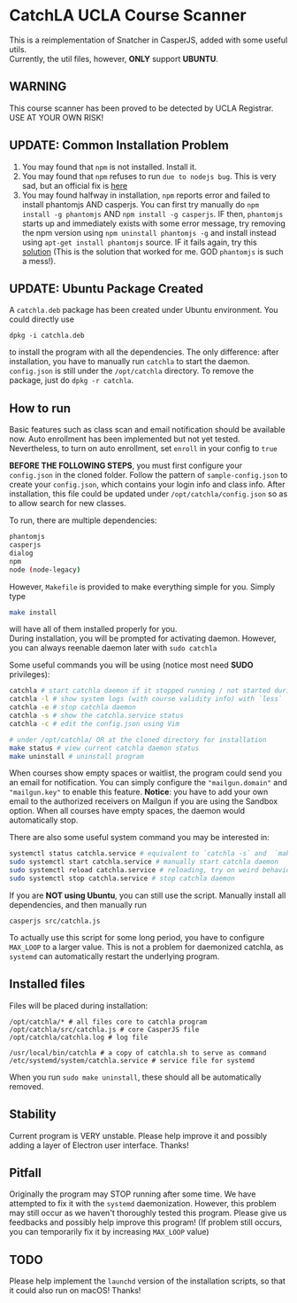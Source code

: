 # CatchLA UCLA Course Scanner
This is a reimplementation of Snatcher in CasperJS, added with some useful utils.  
Currently, the util files, however, __ONLY__ support __UBUNTU__.

## WARNING  
This course scanner has been proved to be detected by UCLA Registrar. USE AT YOUR OWN RISK!  

## UPDATE: Common Installation Problem  
1. You may found that `npm` is not installed. Install it.  
2. You may found that `npm` refuses to run `due to nodejs bug`. This is very sad, but an official fix is [here](https://nodejs.org/en/download/package-manager/#debian-and-ubuntu-based-linux-distributions)  
3. You may found halfway in installation, `npm` reports error and failed to install phantomjs AND casperjs. You can first try manually do `npm install -g phantomjs` AND `npm install -g casperjs`. IF then, `phantomjs` starts up and immediately exists with some error message, try removing the npm version using `npm uninstall phantomjs -g` and install instead using `apt-get install phantomjs` source. IF it fails again, try this [solution](https://www.vultr.com/docs/how-to-install-phantomjs-on-ubuntu-16-04) (This is the solution that worked for me. GOD `phantomjs` is such a mess!).  

## UPDATE: Ubuntu Package Created  
A `catchla.deb` package has been created under Ubuntu environment. You could directly use
```
dpkg -i catchla.deb
```
to install the program with all the dependencies. The only difference: after installation, you have to manually run `catchla` to start the daemon. `config.json` is still under the `/opt/catchla` directory. To remove the package, just do `dpkg -r catchla`.   

## How to run
Basic features such as class scan and email notification should be available now. Auto enrollment has been implemented but not yet tested. Nevertheless, to turn on auto enrollment, set `enroll` in your config to `true`

__BEFORE THE FOLLOWING STEPS__, you must first configure your `config.json` in the cloned folder. Follow the pattern of `sample-config.json` to create your `config.json`, which contains your login info and class info. After installation, this file could be updated under `/opt/catchla/config.json` so as to allow search for new classes.

To run, there are multiple dependencies:  
```bash
phantomjs
casperjs
dialog
npm
node (node-legacy)
```
However, `Makefile` is provided to make everything simple for you. Simply type  
```bash
make install
```
will have all of them installed properly for you.  
During installation, you will be prompted for activating daemon. However, you can always reenable daemon later with `sudo catchla`  

Some useful commands you will be using (notice most need __SUDO__ privileges):  
```bash
catchla # start catchla daemon if it stopped running / not started during installation. After entering this, you can safely Ctrl-C as the daemon is already started anyways
catchla -l # show system logs (with course validity info) with `less`
catchla -e # stop catchla daemon
catchla -s # show the catchla.service status
catchla -c # edit the config.json using Vim

# under /opt/catchla/ OR at the cloned directory for installation
make status # view current catchla daemon status
make uninstall # uninstall program
```
When courses show empty spaces or waitlist, the program could send you an email for notification. You can simply configure the `"mailgun.domain"` and `"mailgun.key"` to enable this feature. __Notice__: you have to add your own email to the authorized receivers on Mailgun if you are using the Sandbox option.
When all courses have empty spaces, the daemon would automatically stop.

There are also some useful system command you may be interested in:  
```bash
systemctl status catchla.service # equivalent to `catchla -s` and  `make status`, get `catchla` running status, useful for debugging
sudo systemctl start catchla.service # manually start catchla daemon
sudo systemctl reload catchla.service # reloading, try on weird behavior
sudo systemctl stop catchla.service # stop catchla daemon
```

If you are __NOT using Ubuntu__, you can still use the script. Manually install all dependencies, and then manually run
```
casperjs src/catchla.js
```
To actually use this script for some long period, you have to configure `MAX_LOOP` to a larger value. This is not a problem for daemonized catchla, as `systemd` can automatically restart the underlying program.  


## Installed files  
Files will be placed during installation:
```
/opt/catchla/* # all files core to catchla program
/opt/catchla/src/catchla.js # core CasperJS file
/opt/catchla/catchla.log # log file

/usr/local/bin/catchla # a copy of catchla.sh to serve as command
/etc/systemd/system/catchla.service # service file for systemd
```
When you run `sudo make uninstall`, these should all be automatically removed.  

## Stability

Current program is VERY unstable. Please help improve it and possibly adding a layer of Electron user interface. Thanks!

## Pitfall
Originally the program may STOP running after some time. We have attempted to fix it with the `systemd` daemonization. However, this problem may still occur as we haven't thoroughly tested this program. Please give us feedbacks and possibly help improve this program! (If problem still occurs, you can temporarily fix it by increasing `MAX_LOOP` value)

## TODO
Please help implement the `launchd` version of the installation scripts, so that it could also run on macOS! Thanks!
